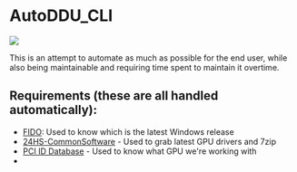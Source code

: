 # AutoDDU_CLI

![](Chikaftw_upscaled.png)


This is an attempt to automate as much as possible for the end user, while also being maintainable and requiring time spent to maintain it overtime.

## Requirements (these are all handled automatically):
- [FIDO](https://github.com/pbatard/Fido): Used to know which is the latest Windows release
- [24HS-CommonSoftware](https://github.com/24HourSupport/CommonSoftware) - Used to grab latest GPU drivers and 7zip
- [PCI ID Database](http://pci-ids.ucw.cz/) - Used to know what GPU we're working with
- 
